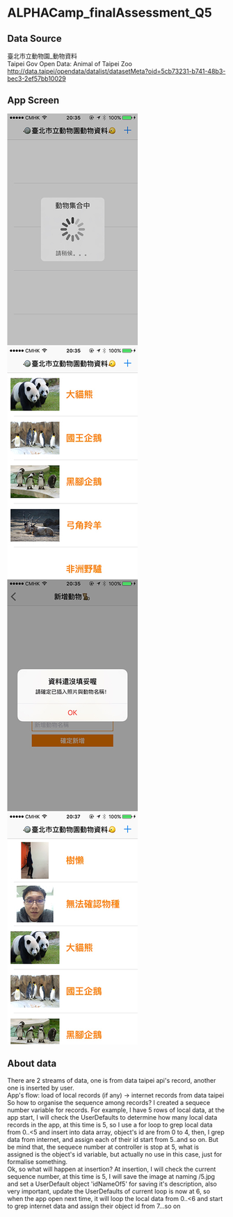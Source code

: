 # ALPHACamp_finalAssessment_Q5

## Data Source
臺北市立動物園_動物資料  
Taipei Gov Open Data: Animal of Taipei Zoo  
http://data.taipei/opendata/datalist/datasetMeta?oid=5cb73231-b741-48b3-bec3-2ef57bb10029  

## App Screen
![Alt text](launching.jpg?raw=true "launching")
![Alt text](mainScreen.jpg?raw=true "mainScreen")
![Alt text](insertedRecord.jpg?raw=true "insertedRecord")
![Alt text](updatedScreen.jpg?raw=true "updatedScreen")   

## About data
There are 2 streams of data, one is from data taipei api's record, another one is inserted by user.  
App's flow: load of local records (if any) -> internet records from data taipei  
So how to organise the sequence among records? I created a sequece number variable for records. For example, I have 5 rows of local data, at the app start, I will check the UserDefaults to determine how many local data records in the app, at this time is 5, so I use a for loop to grep local data from 0..<5 and insert into data array, object's id are from 0 to 4, then, I grep data from internet, and assign each of their id start from 5..and so on. But be mind that, the sequece number at controller is stop at 5, what is assigned is the object's id variable, but actually no use in this case, just for formalise something.  
Ok, so what will happen at insertion? At insertion, I will check the current sequence number, at this time is 5, I will save the image at naming /5.jpg and set a UserDefault object 'idNameOf5' for saving it's description, also very important, update the UserDefaults of current loop is now at 6, so when the app open next time, it will loop the local data from 0..<6 and start to grep internet data and assign their object id from 7...so on

